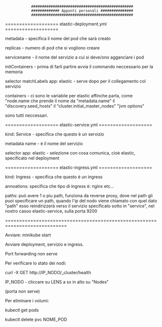 

                ###############################################
                ############# Appunti personali ###############
                ###############################################


===================  elastic-deployment.yml   ===================





metadata - specifica il nome del pod che sarà creato

replicas - numero di pod che si vogliono creare

servicename - il nome del servizio a cui si deve/ono agganciare i pod

initContainers - prima di farli partire avvia il commando neccessario per la memoria

selector matchLabels app: elastic - serve dopo per il collegamento col servizio

containers -
    ci sono le variabile per elastic affinche parta, come "node.name che prende il nome da "metadata.name"
    il "discovery.seed_hosts"
    il "cluster.initial_master_nodes"
    "jvm options"

sono tutti neccessari.



===================  elastic-service.yml    ===================

kind: Service - specifica che questo è un servizio

metadata name - è il nome del servizio

selector app: elastic - selezione con cosa comunica, cioè elastic, specificato nel deployment



===================  elastic-ingress.yml    ===================

kind: Ingress - specifica che questo è un ingress

annoations: specifica che tipo di ingress è: nginx etc...

paths:
    può avere 1 o piu path, funziona da reverse proxy, dove nel path
    gli puoi specificare un path, quando l'ip del nodo viene chiamato con quel dato "path" esso reindirizzerà verso il servizio specificato sotto in 
    "service", nel nostro casoo elastic-service, sulla porta 9200



============================================================================

Avviare: minikube start

Avviare deployment, servizio e ingress.

Port forwarding non serve

Per verificare lo stato dei nodi:

curl -X GET http://IP_NODO/_cluster/health

IP_NODO - cliccare su LENS a sx in alto su "Nodes"

(porta non serve)


Per eliminare i volumi:

kubectl get pods

kubectl delete pvc NOME_POD






